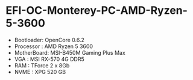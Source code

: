 # EFI-OC-Monterey-PC-AMD-Ryzen-5-3600
 - Bootloader: OpenCore 0.6.2
 - Processor : AMD Ryzen 5 3600
 - MotherBoard: MSI-B450M Gaming Plus Max
 - VGA : MSI RX-570 4G DDR5
 - RAM : TForce 2 x 8Gb
 - NVME : XPG 520 GB
